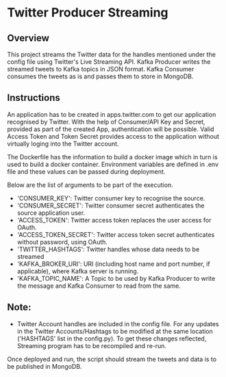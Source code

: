 # Twitter Producer Streaming
## Overview
This project streams the Twitter data for the handles mentioned under the config file using Twitter's Live Streaming API. Kafka Producer writes the streamed tweets to Kafka topics in JSON format. Kafka Consumer consumes the tweets as is and passes them to store in MongoDB.

## Instructions
An application has to be created in apps.twitter.com to get our application recognised by Twitter. 
With the help of Consumer/API Key and Secret, provided as part of the created App, authentication will be possible. 
Valid Access Token and Token Secret provides access to the application without virtually loging into the Twitter account.

The Dockerfile has the information to build a docker image which in turn is used to build a docker container. Environment variables are defined in .env file and these values can be passed during deployment. 

Below are the list of arguments to be part of the execution.

* 'CONSUMER_KEY': Twitter consumer key to recognise the source.
* 'CONSUMER_SECRET': Twitter consumer secret authenticates the source application user.
* 'ACCESS_TOKEN': Twitter access token replaces the user access for OAuth.
* 'ACCESS_TOKEN_SECRET': Twitter access token secret authenticates without password, using OAuth.
* 'TWITTER_HASHTAGS': Twitter handles whose data needs to be streamed
* 'KAFKA_BROKER_URI': URI (including host name and port number, if applicable), where Kafka server is running.
* 'KAFKA_TOPIC_NAME': A Topic to be used by Kafka Producer to write the message and Kafka Consumer to read from the same.

## Note:
* Twitter Account handles are included in the config file. For any updates in the Twitter Accounts/Hashtags to be modified at the same location ('HASHTAGS' list in the config.py). To get these changes reflected, Streaming program has to be recompiled and re-run.

Once deployed and run, the script should stream the tweets and data is to be published in MongoDB. 

